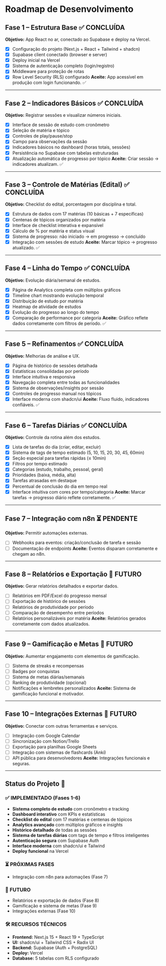 # Roadmap de Desenvolvimento

## Fase 1 – Estrutura Base ✅ CONCLUÍDA
**Objetivo:** App React no ar, conectado ao Supabase e deploy na Vercel.
- [x] Configuração do projeto (Next.js + React + Tailwind + shadcn)
- [x] Supabase client conectado (browser e server)
- [x] Deploy inicial na Vercel
- [x] Sistema de autenticação completo (login/registro)
- [x] Middleware para proteção de rotas
- [x] Row Level Security (RLS) configurado
**Aceite:** App acessível em produção com login funcionando. ✅

---

## Fase 2 – Indicadores Básicos ✅ CONCLUÍDA
**Objetivo:** Registrar sessões e visualizar números iniciais.
- [x] Interface de sessão de estudo com cronômetro
- [x] Seleção de matéria e tópico
- [x] Controles de play/pause/stop
- [x] Campo para observações da sessão
- [x] Indicadores básicos no dashboard (horas totais, sessões)
- [x] Persistência no Supabase com tabelas estruturadas
- [x] Atualização automática de progresso por tópico
**Aceite:** Criar sessão → indicadores atualizam. ✅

---

## Fase 3 – Controle de Matérias (Edital) ✅ CONCLUÍDA
**Objetivo:** Checklist do edital, porcentagem por disciplina e total.
- [x] Estrutura de dados com 17 matérias (10 básicas + 7 específicas)
- [x] Centenas de tópicos organizados por matéria
- [x] Interface de checklist interativa e expansível
- [x] Cálculo de % por matéria e status visual
- [x] Sistema de progresso: não iniciado → em progresso → concluído
- [x] Integração com sessões de estudo
**Aceite:** Marcar tópico → progresso atualizado. ✅

---

## Fase 4 – Linha do Tempo ✅ CONCLUÍDA
**Objetivo:** Evolução diária/semanal de estudos.
- [x] Página de Analytics completa com múltiplos gráficos
- [x] Timeline chart mostrando evolução temporal
- [x] Distribuição de estudo por matéria
- [x] Heatmap de atividade de estudos
- [x] Evolução do progresso ao longo do tempo
- [x] Comparação de performance por categoria
**Aceite:** Gráfico reflete dados corretamente com filtros de período. ✅

---

## Fase 5 – Refinamentos ✅ CONCLUÍDA
**Objetivo:** Melhorias de análise e UX.
- [x] Página de histórico de sessões detalhada
- [x] Estatísticas consolidadas por período
- [x] Interface intuitiva e responsiva
- [x] Navegação completa entre todas as funcionalidades
- [x] Sistema de observações/insights por sessão
- [x] Controles de progresso manual nos tópicos
- [x] Interface moderna com shadcn/ui
**Aceite:** Fluxo fluido, indicadores confiáveis. ✅

---

## Fase 6 – Tarefas Diárias ✅ CONCLUÍDA
**Objetivo:** Controle da rotina além dos estudos.
- [x] Lista de tarefas do dia (criar, editar, excluir)
- [x] Sistema de tags de tempo estimado (5, 10, 15, 20, 30, 45, 60min)
- [x] Seção especial para tarefas rápidas (≤ 10min)
- [x] Filtros por tempo estimado
- [x] Categorias (estudo, trabalho, pessoal, geral)
- [x] Prioridades (baixa, média, alta)
- [x] Tarefas atrasadas em destaque
- [x] Percentual de conclusão do dia em tempo real
- [x] Interface intuitiva com cores por tempo/categoria
**Aceite:** Marcar tarefas → progresso diário reflete corretamente. ✅

---

## Fase 7 – Integração com n8n ⏳ PENDENTE
**Objetivo:** Permitir automações externas.
- [ ] Webhooks para eventos: criação/conclusão de tarefa e sessão
- [ ] Documentação de endpoints
**Aceite:** Eventos disparam corretamente e chegam ao n8n.

---

## Fase 8 – Relatórios e Exportação 🚀 FUTURO
**Objetivo:** Gerar relatórios detalhados e exportar dados.
- [ ] Relatórios em PDF/Excel do progresso mensal
- [ ] Exportação de histórico de sessões
- [ ] Relatórios de produtividade por período
- [ ] Comparação de desempenho entre períodos
- [ ] Relatórios personalizáveis por matéria
**Aceite:** Relatórios gerados corretamente com dados atualizados.

---

## Fase 9 – Gamificação e Metas 🚀 FUTURO
**Objetivo:** Aumentar engajamento com elementos de gamificação.
- [ ] Sistema de streaks e recompensas
- [ ] Badges por conquistas
- [ ] Sistema de metas diárias/semanais
- [ ] Ranking de produtividade (opcional)
- [ ] Notificações e lembretes personalizados
**Aceite:** Sistema de gamificação funcional e motivador.

---

## Fase 10 – Integrações Externas 🚀 FUTURO
**Objetivo:** Conectar com outras ferramentas e serviços.
- [ ] Integração com Google Calendar
- [ ] Sincronização com Notion/Trello
- [ ] Exportação para planilhas Google Sheets
- [ ] Integração com sistemas de flashcards (Anki)
- [ ] API pública para desenvolvedores
**Aceite:** Integrações funcionais e seguras.

---

## Status do Projeto 🎯

### ✅ **IMPLEMENTADO (Fases 1-6)**
- **Sistema completo de estudo** com cronômetro e tracking
- **Dashboard interativo** com KPIs e estatísticas
- **Checklist do edital** com 17 matérias e centenas de tópicos
- **Analytics avançado** com múltiplos gráficos e insights
- **Histórico detalhado** de todas as sessões
- **Sistema de tarefas diárias** com tags de tempo e filtros inteligentes
- **Autenticação segura** com Supabase Auth
- **Interface moderna** com shadcn/ui e Tailwind
- **Deploy funcional** na Vercel

### ⏳ **PRÓXIMAS FASES**
- Integração com n8n para automações (Fase 7)

### 🚀 **FUTURO**
- Relatórios e exportação de dados (Fase 8)
- Gamificação e sistema de metas (Fase 9)
- Integrações externas (Fase 10)

### 🛠️ **RECURSOS TÉCNICOS**
- **Frontend:** Next.js 15 + React 19 + TypeScript
- **UI:** shadcn/ui + Tailwind CSS + Radix UI  
- **Backend:** Supabase (Auth + PostgreSQL)
- **Deploy:** Vercel
- **Database:** 5 tabelas com RLS configurado

